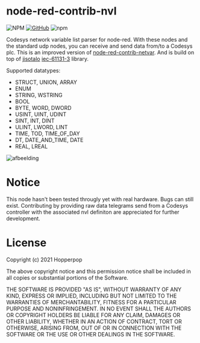 # node-red-contrib-nvl
![NPM](https://img.shields.io/npm/l/node-red-contrib-nvl)
[![GitHub](https://img.shields.io/badge/View%20on-GitHub-brightgreen)](https://github.com/Hopperpop/node-red-contrib-nvl)
![npm](https://img.shields.io/npm/v/node-red-contrib-nvl)

Codesys network variable list parser for node-red. With these nodes and the standard udp nodes, you can receive and send data from/to a Codesys plc.
This is an improved version of [node-red-contrib-netvar](https://flows.nodered.org/node/node-red-contrib-netvar). And is build on top of [jisotalo](https://github.com/jisotalo) [iec-61131-3](https://github.com/jisotalo/iec-61131-3) library.

Supported datatypes:
- STRUCT, UNION, ARRAY
- ENUM
- STRING, WSTRING
- BOOL
- BYTE, WORD, DWORD
- USINT, UINT, UDINT
- SINT, INT, DINT
- ULINT, LWORD, LINT
- TIME, TOD, TIME_OF_DAY
- DT, DATE_AND_TIME, DATE
- REAL, LREAL


![afbeelding](https://user-images.githubusercontent.com/11853634/136016642-57c9fdd0-a048-474c-ad2c-983352c89916.png)


# Notice
This node hasn't been tested througly yet with real hardware. Bugs can still exist. Contributing by providing raw data telegrams send from a Codesys controller with the associated nvl definiton are appreciated for further development.

# License
Copyright (c) 2021 Hopperpop


The above copyright notice and this permission notice shall be included in all
copies or substantial portions of the Software.

THE SOFTWARE IS PROVIDED "AS IS", WITHOUT WARRANTY OF ANY KIND, EXPRESS OR
IMPLIED, INCLUDING BUT NOT LIMITED TO THE WARRANTIES OF MERCHANTABILITY,
FITNESS FOR A PARTICULAR PURPOSE AND NONINFRINGEMENT. IN NO EVENT SHALL THE
AUTHORS OR COPYRIGHT HOLDERS BE LIABLE FOR ANY CLAIM, DAMAGES OR OTHER
LIABILITY, WHETHER IN AN ACTION OF CONTRACT, TORT OR OTHERWISE, ARISING FROM,
OUT OF OR IN CONNECTION WITH THE SOFTWARE OR THE USE OR OTHER DEALINGS IN THE
SOFTWARE.
